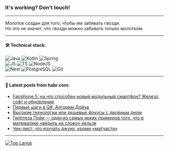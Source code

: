 ### It's working? Don't touch!

---
Молоток создан для того, чтобы им забивать гвозди. <br>
Но это не значит, что гвозди можно забивать только молотком.

---

#### 🛠️ Technical stack:

![Java](https://img.shields.io/badge/Java-informational?logo=Oracle&style=flat&logoColor=white&color=FF4500)
![Kotlin](https://img.shields.io/badge/Kotlin-informational?logo=Kotlin&style=flat&logoColor=white&color=774D97)
![Spring](https://img.shields.io/badge/SpringBoot-informational?logo=SpringBoot&style=flat&logoColor=white&color=6DB33F) <br>
![JS](https://img.shields.io/badge/JS-informational?logo=javaScript&style=flat&logoColor=black&color=F7Df1E)
![TS](https://img.shields.io/badge/TypeScript-informational?logo=typeScript&style=flat&logoColor=black&color=0667A8)
![NodeJS](https://img.shields.io/badge/NodeJS-informational?logo=node.js&style=flat&logoColor=white&color=70A760) <br>
![Nest](https://img.shields.io/badge/NestJS-informational?logo=NestJS&style=flat&logoColor=white&color=E0234E)
![PostgreSQL](https://img.shields.io/badge/PostgreSQL-informational?logo=PostgreSQL&style=flat&logoColor=white&color=DAA520)
![Git](https://img.shields.io/badge/Git-informational?logo=git&style=flat&logoColor=white&color=778899)

___

#### 💬 Latest posts from habr.com:

<!-- BLOG-POST-LIST:START -->
- [Fairphone 5: на что способен новый модульный смартфон? Железо, софт и обновления](https://habr.com/ru/companies/selectel/articles/713096/?utm_source=habrahabr&utm_medium=rss&utm_campaign=713096)
- [Первые шаги в Q#. Алгорим Дойча](https://habr.com/ru/articles/759352/?utm_source=habrahabr&utm_medium=rss&utm_campaign=759352)
- [Высокие технологии или дешевые фокусы с двойным дном](https://habr.com/ru/articles/759344/?utm_source=habrahabr&utm_medium=rss&utm_campaign=759344)
- [Гипотеза Пойи — один из самых ярких примеров того, что в математике «верить на слово» нельзя](https://habr.com/ru/companies/vstack/articles/758884/?utm_source=habrahabr&utm_medium=rss&utm_campaign=758884)
- [Чек-лист: что изучать джуну, кроме «матчасти»](https://habr.com/ru/companies/rostelecom/articles/759216/?utm_source=habrahabr&utm_medium=rss&utm_campaign=759216)
<!-- BLOG-POST-LIST:END -->

---
[![Top Langs](https://github-readme-stats-git-master-advtsetting-gmailcom.vercel.app/api/top-langs/?username=zloylis&langs_count=10&hide_title=false&title_color=e6edf3&size_weight=0.5&count_weight=0.5&layout=compact&hide_border=true&theme=dracula)](https://github.com/zloylis)

<!-- ![GitHub stats](https://github-readme-stats-git-master-advtsetting-gmailcom.vercel.app/api?username=zloylis&show_icons=true&hide_border=true&theme=dracula&hide_title=true&include_all_commits=true&count_private=true&hide=contribs&hide_rank=true) -->
